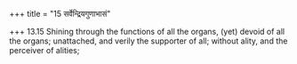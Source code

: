+++
title = "15 सर्वेन्द्रियगुणाभासं"

+++
13.15 Shining through the functions of all the organs, (yet) devoid of
all the organs; unattached, and verily the supporter of all; without
ality, and the perceiver of alities;
